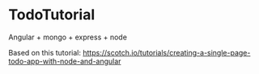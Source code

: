 # TodoTutorial
Angular + mongo + express + node

Based on this tutorial: https://scotch.io/tutorials/creating-a-single-page-todo-app-with-node-and-angular
